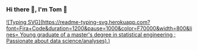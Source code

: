 ### Hi there 👋, I'm Tom 👋

<!-- Added Typing ticker -->    
[![Typing SVG](https://readme-typing-svg.herokuapp.com?font=Fira+Code&duration=1200&pause=1000&color=F70000&width=800&lines= Young graduate of a master's degree in statistical engineering ; Passionate about data science/analyses).)](https://git.io/typing-svg)


<!--
**tomch99/tomch99** is a ✨ _special_ ✨ repository because its `README.md` (this file) appears on your GitHub profile.

Here are some ideas to get you started:

- 🔭 I’m currently working on ...
- 🌱 I’m currently learning ...
- 👯 I’m looking to collaborate on ...
- 🤔 I’m looking for help with ...
- 💬 Ask me about ...
- 📫 How to reach me: ...
- 😄 Pronouns: ...
- ⚡ Fun fact: ...
-->
